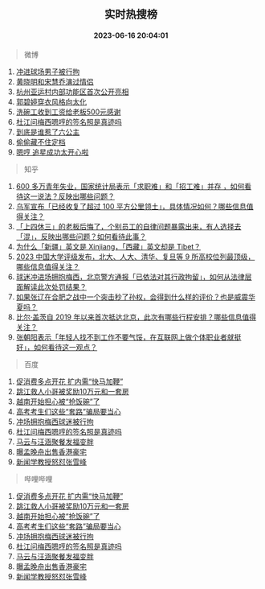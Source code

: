 <div align="center"><h2>实时热搜榜</h2><h4>2023-06-16 20:04:01</h4></div>

> 微博  

1. [冲进球场男子被行拘](https://s.weibo.com/weibo?q=%23%E5%86%B2%E8%BF%9B%E7%90%83%E5%9C%BA%E7%94%B7%E5%AD%90%E8%A2%AB%E8%A1%8C%E6%8B%98%23&t=31&band_rank=1&Refer=top)<br />
2. [黄晓明和宋慧乔演过情侣](https://s.weibo.com/weibo?q=%23%E9%BB%84%E6%99%93%E6%98%8E%E5%92%8C%E5%AE%8B%E6%85%A7%E4%B9%94%E6%BC%94%E8%BF%87%E6%83%85%E4%BE%A3%23&t=31&band_rank=2&Refer=top)<br />
3. [杭州亚运村内部功能区首次公开亮相](https://s.weibo.com/weibo?q=%23%E6%9D%AD%E5%B7%9E%E4%BA%9A%E8%BF%90%E6%9D%91%E5%86%85%E9%83%A8%E5%8A%9F%E8%83%BD%E5%8C%BA%E9%A6%96%E6%AC%A1%E5%85%AC%E5%BC%80%E4%BA%AE%E7%9B%B8%23&t=31&band_rank=3&Refer=top)<br />
4. [郭碧婷穿衣风格向太化](https://s.weibo.com/weibo?q=%23%E9%83%AD%E7%A2%A7%E5%A9%B7%E7%A9%BF%E8%A1%A3%E9%A3%8E%E6%A0%BC%E5%90%91%E5%A4%AA%E5%8C%96%23&t=31&band_rank=4&Refer=top)<br />
5. [洗碗工收到工资给老板500元感谢](https://s.weibo.com/weibo?q=%23%E6%B4%97%E7%A2%97%E5%B7%A5%E6%94%B6%E5%88%B0%E5%B7%A5%E8%B5%84%E7%BB%99%E8%80%81%E6%9D%BF500%E5%85%83%E6%84%9F%E8%B0%A2%23&t=31&band_rank=5&Refer=top)<br />
6. [杜江问梅西嗯哼的签名照是真迹吗](https://s.weibo.com/weibo?q=%23%E6%9D%9C%E6%B1%9F%E9%97%AE%E6%A2%85%E8%A5%BF%E5%97%AF%E5%93%BC%E7%9A%84%E7%AD%BE%E5%90%8D%E7%85%A7%E6%98%AF%E7%9C%9F%E8%BF%B9%E5%90%97%23&t=31&band_rank=6&Refer=top)<br />
7. [到底是谁惹了六公主](https://s.weibo.com/weibo?q=%23%E5%88%B0%E5%BA%95%E6%98%AF%E8%B0%81%E6%83%B9%E4%BA%86%E5%85%AD%E5%85%AC%E4%B8%BB%23&t=31&band_rank=7&Refer=top)<br />
8. [偷偷藏不住定档](https://s.weibo.com/weibo?q=%E5%81%B7%E5%81%B7%E8%97%8F%E4%B8%8D%E4%BD%8F%E5%AE%9A%E6%A1%A3&t=31&band_rank=8&Refer=top)<br />
9. [嗯哼 追星成功太开心啦](https://s.weibo.com/weibo?q=%E5%97%AF%E5%93%BC%20%E8%BF%BD%E6%98%9F%E6%88%90%E5%8A%9F%E5%A4%AA%E5%BC%80%E5%BF%83%E5%95%A6&t=31&band_rank=9&Refer=top)<br />

> 知乎  

1. [600 多万青年失业，国家统计局表示「求职难」和「招工难」并存 ，如何看待这一说法？反映出哪些问题？](https://www.zhihu.com/question/606760423)<br />
2. [乌军宣布「已经收复了超过 100 平方公里领土」，具体情况如何？哪些信息值得关注？](https://www.zhihu.com/question/606939911)<br />
3. [「上四休三」的老板后悔了，个别员工的自律问题暴露出来，有人选择去「混」，反映出哪些问题？如何看待此事？](https://www.zhihu.com/question/606430833)<br />
4. [为什么「新疆」英文是 Xinjiang，「西藏」英文却是 Tibet？](https://www.zhihu.com/question/606293073)<br />
5. [2023 中国大学评级发布，北大、人大、清华、复旦等 9 所高校位列最顶级，哪些信息值得关注？](https://www.zhihu.com/question/606944114)<br />
6. [球迷冲进场拥抱梅西，北京警方通报「已依法对其行政拘留」，如何从法律层面解读此次处罚结果？](https://www.zhihu.com/question/606862192)<br />
7. [如果张辽在合肥之战中一个突击秒了孙权，会得到什么样的评价？也是威震华夏吗？](https://www.zhihu.com/question/606707868)<br />
8. [比尔·盖茨自 2019 年以来首次抵达北京，此次有哪些行程安排？哪些信息值得关注？](https://www.zhihu.com/question/606661207)<br />
9. [张朝阳表示「年轻人找不到工作不要气馁，在互联网上做个体职业者就挺好」，如何看待这一观点？](https://www.zhihu.com/question/606808835)<br />

> 百度  

1. [促消费多点开花 扩内需“快马加鞭”](https://www.baidu.com/s?wd=%E4%BF%83%E6%B6%88%E8%B4%B9%E5%A4%9A%E7%82%B9%E5%BC%80%E8%8A%B1+%E6%89%A9%E5%86%85%E9%9C%80%E2%80%9C%E5%BF%AB%E9%A9%AC%E5%8A%A0%E9%9E%AD%E2%80%9D&sa=fyb_news&rsv_dl=fyb_news)<br />
2. [跳江救人小哥被奖励10万元和一套房](https://www.baidu.com/s?wd=%E8%B7%B3%E6%B1%9F%E6%95%91%E4%BA%BA%E5%B0%8F%E5%93%A5%E8%A2%AB%E5%A5%96%E5%8A%B110%E4%B8%87%E5%85%83%E5%92%8C%E4%B8%80%E5%A5%97%E6%88%BF&sa=fyb_news&rsv_dl=fyb_news)<br />
3. [越南开始担心被“抢饭碗”了](https://www.baidu.com/s?wd=%E8%B6%8A%E5%8D%97%E5%BC%80%E5%A7%8B%E6%8B%85%E5%BF%83%E8%A2%AB%E2%80%9C%E6%8A%A2%E9%A5%AD%E7%A2%97%E2%80%9D%E4%BA%86&sa=fyb_news&rsv_dl=fyb_news)<br />
4. [高考考生们这些“套路”骗局要当心](https://www.baidu.com/s?wd=%E9%AB%98%E8%80%83%E8%80%83%E7%94%9F%E4%BB%AC%E8%BF%99%E4%BA%9B%E2%80%9C%E5%A5%97%E8%B7%AF%E2%80%9D%E9%AA%97%E5%B1%80%E8%A6%81%E5%BD%93%E5%BF%83&sa=fyb_news&rsv_dl=fyb_news)<br />
5. [冲场拥抱梅西球迷被行拘](https://www.baidu.com/s?wd=%E5%86%B2%E5%9C%BA%E6%8B%A5%E6%8A%B1%E6%A2%85%E8%A5%BF%E7%90%83%E8%BF%B7%E8%A2%AB%E8%A1%8C%E6%8B%98&sa=fyb_news&rsv_dl=fyb_news)<br />
6. [杜江问梅西嗯哼的签名照是真迹吗](https://www.baidu.com/s?wd=%E6%9D%9C%E6%B1%9F%E9%97%AE%E6%A2%85%E8%A5%BF%E5%97%AF%E5%93%BC%E7%9A%84%E7%AD%BE%E5%90%8D%E7%85%A7%E6%98%AF%E7%9C%9F%E8%BF%B9%E5%90%97&sa=fyb_news&rsv_dl=fyb_news)<br />
7. [马云与汪涵聚餐发福变胖](https://www.baidu.com/s?wd=%E9%A9%AC%E4%BA%91%E4%B8%8E%E6%B1%AA%E6%B6%B5%E8%81%9A%E9%A4%90%E5%8F%91%E7%A6%8F%E5%8F%98%E8%83%96&sa=fyb_news&rsv_dl=fyb_news)<br />
8. [曝孟晚舟出售香港豪宅](https://www.baidu.com/s?wd=%E6%9B%9D%E5%AD%9F%E6%99%9A%E8%88%9F%E5%87%BA%E5%94%AE%E9%A6%99%E6%B8%AF%E8%B1%AA%E5%AE%85&sa=fyb_news&rsv_dl=fyb_news)<br />
9. [新闻学教授怒怼张雪峰](https://www.baidu.com/s?wd=%E6%96%B0%E9%97%BB%E5%AD%A6%E6%95%99%E6%8E%88%E6%80%92%E6%80%BC%E5%BC%A0%E9%9B%AA%E5%B3%B0&sa=fyb_news&rsv_dl=fyb_news)<br />

> 哔哩哔哩  

1. [促消费多点开花 扩内需“快马加鞭”](https://www.baidu.com/s?wd=%E4%BF%83%E6%B6%88%E8%B4%B9%E5%A4%9A%E7%82%B9%E5%BC%80%E8%8A%B1+%E6%89%A9%E5%86%85%E9%9C%80%E2%80%9C%E5%BF%AB%E9%A9%AC%E5%8A%A0%E9%9E%AD%E2%80%9D&sa=fyb_news&rsv_dl=fyb_news)<br />
2. [跳江救人小哥被奖励10万元和一套房](https://www.baidu.com/s?wd=%E8%B7%B3%E6%B1%9F%E6%95%91%E4%BA%BA%E5%B0%8F%E5%93%A5%E8%A2%AB%E5%A5%96%E5%8A%B110%E4%B8%87%E5%85%83%E5%92%8C%E4%B8%80%E5%A5%97%E6%88%BF&sa=fyb_news&rsv_dl=fyb_news)<br />
3. [越南开始担心被“抢饭碗”了](https://www.baidu.com/s?wd=%E8%B6%8A%E5%8D%97%E5%BC%80%E5%A7%8B%E6%8B%85%E5%BF%83%E8%A2%AB%E2%80%9C%E6%8A%A2%E9%A5%AD%E7%A2%97%E2%80%9D%E4%BA%86&sa=fyb_news&rsv_dl=fyb_news)<br />
4. [高考考生们这些“套路”骗局要当心](https://www.baidu.com/s?wd=%E9%AB%98%E8%80%83%E8%80%83%E7%94%9F%E4%BB%AC%E8%BF%99%E4%BA%9B%E2%80%9C%E5%A5%97%E8%B7%AF%E2%80%9D%E9%AA%97%E5%B1%80%E8%A6%81%E5%BD%93%E5%BF%83&sa=fyb_news&rsv_dl=fyb_news)<br />
5. [冲场拥抱梅西球迷被行拘](https://www.baidu.com/s?wd=%E5%86%B2%E5%9C%BA%E6%8B%A5%E6%8A%B1%E6%A2%85%E8%A5%BF%E7%90%83%E8%BF%B7%E8%A2%AB%E8%A1%8C%E6%8B%98&sa=fyb_news&rsv_dl=fyb_news)<br />
6. [杜江问梅西嗯哼的签名照是真迹吗](https://www.baidu.com/s?wd=%E6%9D%9C%E6%B1%9F%E9%97%AE%E6%A2%85%E8%A5%BF%E5%97%AF%E5%93%BC%E7%9A%84%E7%AD%BE%E5%90%8D%E7%85%A7%E6%98%AF%E7%9C%9F%E8%BF%B9%E5%90%97&sa=fyb_news&rsv_dl=fyb_news)<br />
7. [马云与汪涵聚餐发福变胖](https://www.baidu.com/s?wd=%E9%A9%AC%E4%BA%91%E4%B8%8E%E6%B1%AA%E6%B6%B5%E8%81%9A%E9%A4%90%E5%8F%91%E7%A6%8F%E5%8F%98%E8%83%96&sa=fyb_news&rsv_dl=fyb_news)<br />
8. [曝孟晚舟出售香港豪宅](https://www.baidu.com/s?wd=%E6%9B%9D%E5%AD%9F%E6%99%9A%E8%88%9F%E5%87%BA%E5%94%AE%E9%A6%99%E6%B8%AF%E8%B1%AA%E5%AE%85&sa=fyb_news&rsv_dl=fyb_news)<br />
9. [新闻学教授怒怼张雪峰](https://www.baidu.com/s?wd=%E6%96%B0%E9%97%BB%E5%AD%A6%E6%95%99%E6%8E%88%E6%80%92%E6%80%BC%E5%BC%A0%E9%9B%AA%E5%B3%B0&sa=fyb_news&rsv_dl=fyb_news)<br />
